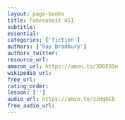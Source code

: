 ```yaml
---
layout: page-books
title: Fahrenheit 451
subtitle: 
essential: 
categories: ['fiction']
authors: ['Ray Bradbury']
authors_twitter: 
resource_url: 
amazon_url: https://amzn.to/3DGE8Sn
wikipedia_url: 
free_url: 
rating_order: 
lesson: ['']
audio_url: https://amzn.to/3zHgGCb
free_audio_url: 
---
```

